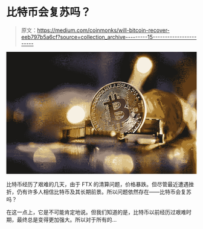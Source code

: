 # 比特币会复苏吗？

> 原文：<https://medium.com/coinmonks/will-bitcoin-recover-eeb797b5a6cf?source=collection_archive---------15----------------------->

![](img/d7d605c7d6f509e693e664ae4f88326b.png)

比特币经历了艰难的几天，由于 FTX 的清算问题，价格暴跌。但尽管最近遭遇挫折，仍有许多人相信比特币及其长期前景。所以问题依然存在——比特币会复苏吗？

在这一点上，它是不可能肯定地说。但我们知道的是，比特币以前经历过艰难时期，最终总是变得更加强大。所以对于所有的…